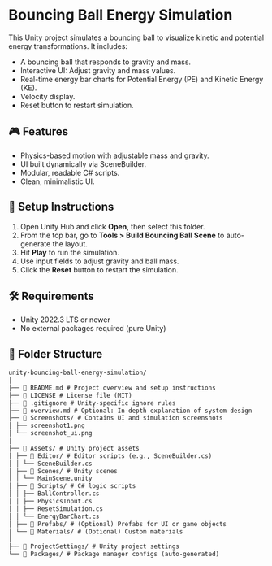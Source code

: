 # Bouncing Ball Energy Simulation

This Unity project simulates a bouncing ball to visualize kinetic and potential energy transformations. It includes:

- A bouncing ball that responds to gravity and mass.
- Interactive UI: Adjust gravity and mass values.
- Real-time energy bar charts for Potential Energy (PE) and Kinetic Energy (KE).
- Velocity display.
- Reset button to restart simulation.

## 🎮 Features

- Physics-based motion with adjustable mass and gravity.
- UI built dynamically via SceneBuilder.
- Modular, readable C# scripts.
- Clean, minimalistic UI.

## 🚀 Setup Instructions

1. Open Unity Hub and click **Open**, then select this folder.
2. From the top bar, go to **Tools > Build Bouncing Ball Scene** to auto-generate the layout.
3. Hit **Play** to run the simulation.
4. Use input fields to adjust gravity and ball mass.
5. Click the **Reset** button to restart the simulation.

## 🛠 Requirements

- Unity 2022.3 LTS or newer
- No external packages required (pure Unity)

## 📂 Folder Structure

```txt
unity-bouncing-ball-energy-simulation/
│
├── 📄 README.md # Project overview and setup instructions
├── 📄 LICENSE # License file (MIT)
├── 📄 .gitignore # Unity-specific ignore rules
├── 📄 overview.md # Optional: In-depth explanation of system design
├── 📁 Screenshots/ # Contains UI and simulation screenshots
│ ├── screenshot1.png
│ └── screenshot_ui.png
│
├── 📁 Assets/ # Unity project assets
│ ├── 📁 Editor/ # Editor scripts (e.g., SceneBuilder.cs)
│ │ └── SceneBuilder.cs
│ ├── 📁 Scenes/ # Unity scenes
│ │ └── MainScene.unity
│ ├── 📁 Scripts/ # C# logic scripts
│ │ ├── BallController.cs
│ │ ├── PhysicsInput.cs
│ │ ├── ResetSimulation.cs
│ │ └── EnergyBarChart.cs
│ ├── 📁 Prefabs/ # (Optional) Prefabs for UI or game objects
│ └── 📁 Materials/ # (Optional) Custom materials
│
├── 📁 ProjectSettings/ # Unity project settings
└── 📁 Packages/ # Package manager configs (auto-generated)
